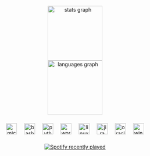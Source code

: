 <br clear="both">

<h2 align="left"></h2>

###

<div align="center">
  <img src="https://github-readme-stats.vercel.app/api?username=Liburn-Bajraktari&hide_title=false&hide_rank=false&show_icons=true&include_all_commits=true&count_private=true&disable_animations=false&theme=tokyonight&locale=en&hide_border=false&custom_title=Stats" height="150" alt="stats graph" /> <br>
  <img src="https://github-readme-stats.vercel.app/api/top-langs?username=Liburn-Bajraktari&locale=en&hide_title=false&layout=compact&card_width=320&langs_count=5&theme=tokyonight&hide_border=false&custom_title=Most%20Used%20Languages" height="150" alt="languages graph"  />
</div>

###

<div align="center">
  <img src="https://cdn.jsdelivr.net/gh/devicons/devicon/icons/microsoftsqlserver/microsoftsqlserver-plain-wordmark.svg" height="30" alt="microsoftsqlserver logo"  />
  <img width="12" />
  <img src="https://skillicons.dev/icons?i=bash" height="30" alt="bash logo"  />
  <img width="12" />
  <img src="https://skillicons.dev/icons?i=py" height="30" alt="python logo"  />
  <img width="12" />
  <img src="https://skillicons.dev/icons?i=wordpress" height="30" alt="wordpress logo"  />
  <img width="12" />
  <img src="https://cdn.jsdelivr.net/gh/devicons/devicon/icons/linux/linux-original.svg" height="30" alt="linux logo"  />
  <img width="12" />
  <img src="https://cdn.simpleicons.org/jira/0052CC" height="30" alt="jira logo"  />
  <img width="12" />
  <img src="https://cdn.jsdelivr.net/gh/devicons/devicon/icons/oracle/oracle-original.svg" height="30" alt="oracle logo"  />
  <img width="12" />
  <img src="https://cdn.jsdelivr.net/gh/devicons/devicon/icons/windows8/windows8-original.svg" height="30" alt="windows8 logo"  />
</div>

###

<div align="center">
  <a href="https://open.spotify.com/user/w0xe17ixpwujbr5i0lus6vrgr">
    <img src="https://spotify-recently-played-readme.vercel.app/api?user=w0xe17ixpwujbr5i0lus6vrgr&count=5&unique=true" alt="Spotify recently played"  />
  </a>
</div>

###

